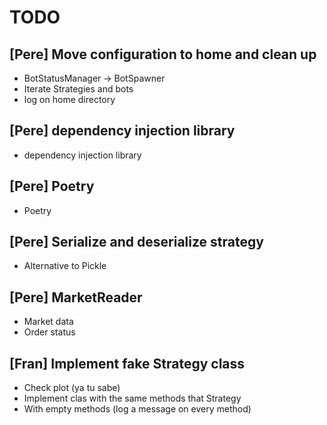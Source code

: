 # TODO


## [Pere] Move configuration to home and clean up

- BotStatusManager -> BotSpawner
- Iterate Strategies and bots
- log on home directory

## [Pere] dependency injection library

- dependency injection library


## [Pere] Poetry

- Poetry


## [Pere] Serialize and deserialize strategy

- Alternative to Pickle


## [Pere] MarketReader

- Market data
- Order status


## [Fran] Implement fake Strategy class

- Check plot (ya tu sabe)
- Implement clas with the same methods that Strategy
- With empty methods (log a message on every method)